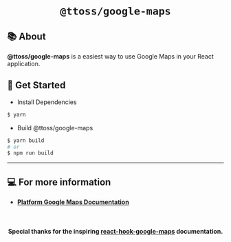 <h1 align="center">

`@ttoss/google-maps`

</h1>

## 📚 About

<strong> @ttoss/google-maps</strong> is a easiest way to use Google Maps in your React application.

## 🚀 Get Started

- Install Dependencies

```sh
$ yarn
```

- Build @ttoss/google-maps

```sh
$ yarn build
# or
$ npm run build
```

---

## 💻 For more information

- **[ Platform Google Maps Documentation](https://developers.google.com/maps/documentation/javascript/overview)**

<br/>

<h4 align="center">
    Special thanks for the inspiring <a href="https://github.com/jmarceli/react-hook-google-maps">react-hook-google-maps</a>  documentation.
</h4>
